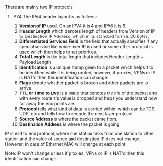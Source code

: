 
There are mainly two IP protocols:

1. IPV4
	The IPV4 header layout is as follows:
	
	1. **Version of IP** used. On an IPV4 it is 4 and IPV6 it is 6.
	2. **Header Length** which denotes length of headers from Version of IP to Destination IP Address, which in its standard form is 20 bytes.
	3. **Differentiated Services Field** is the field that actually specifies if any special service like voice-over IP is used or some other protocol is used which then helps to set priorities.
	4. **Total Length** is the total length that includes Header Length + Payload Length
	5. **Identification** is a unique stamp given to a packet which helps it to be identified while it is being routed, however, if proxies, VPNs or IP is NAT'd then this identification can change.
	6. **Flags** denote whether packet is broken and other packets are to arrive
	7. **TTL or Time to Live** is a value that denotes the life of the packet and with every route it's value is dropped and helps you understand how far away the end points are.
	8. **Protocol** tells what kind of data is carried within, which can be TCP, UDP, etc and tells how to decode the next layer protocol.
	9. **Source Address** is where the packet came from.
	10. **Destination Address** is where the packet is going.

IP is end to end protocol, where one station talks from one station to other station and the value of source and destination IP does not change. However, in case of Ethernet MAC will change at each point.

Note: IP won't change unless if proxies, VPNs or IP is NAT'd then this identification can change.